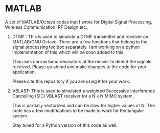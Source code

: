 # MATLAB
A set of MATLAB/Octave codes that I wrote for Digital Signal Processing, Wireless Communication, RF Design etc., 

1. DTMF :
	This is used to simulate a DTMF transmitter and receiver on MATLAB/GNU Octave. There are a few functions that belong to the signal processing toolbox separately. I am working on a python implementation of this which will be soon added to this.

	This uses narrow band resonators at the reciver to detect the signals received. Please go ahead and make changes to the code for your application.  
	
	Please cite this repository if you are using it for your work.
2. VBLAST:
	This is used to simulated a weighted Successive Interference Cancelling (SIC) VBLAST receiver for a N x N MIMO system.

	This is partially vectorized and can be slow for higher values of N. The code has a few modifications to be made to work for Rectangular system.

	Stay tuned for a Python version of this code as well.
